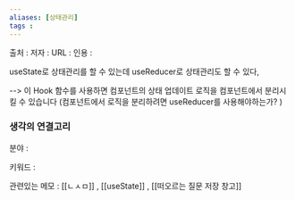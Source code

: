 ```yaml
---
aliases: [상태관리]
tags : 
---
```


출처 :
저자 :
URL : 
인용 : 

useState로 상태관리를 할 수 있는데 useReducer로 상태관리도 할 수 있다, 

-->  이 Hook 함수를 사용하면 컴포넌트의 상태 업데이트 로직을 컴포넌트에서 분리시킬 수 있습니다 (컴포넌트에서 로직을 분리하려면 useReducer를 사용해야하는가? )


### 생각의 연결고리
분야 :

키워드 :

관련있는 메모 : [[ㄴㅅㅁ]] , [[useState]] , [[떠오르는 질문 저장 창고]]

